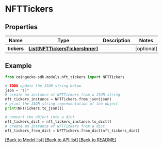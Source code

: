 # NFTTickers


## Properties

Name | Type | Description | Notes
------------ | ------------- | ------------- | -------------
**tickers** | [**List[NFTTickersTickersInner]**](NFTTickersTickersInner.md) |  | [optional] 

## Example

```python
from coingecko-sdk.models.nft_tickers import NFTTickers

# TODO update the JSON string below
json = "{}"
# create an instance of NFTTickers from a JSON string
nft_tickers_instance = NFTTickers.from_json(json)
# print the JSON string representation of the object
print(NFTTickers.to_json())

# convert the object into a dict
nft_tickers_dict = nft_tickers_instance.to_dict()
# create an instance of NFTTickers from a dict
nft_tickers_from_dict = NFTTickers.from_dict(nft_tickers_dict)
```
[[Back to Model list]](../README.md#documentation-for-models) [[Back to API list]](../README.md#documentation-for-api-endpoints) [[Back to README]](../README.md)


